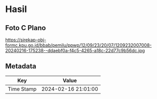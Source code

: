 # Hasil

## Foto C Plano

https://sirekap-obj-formc.kpu.go.id/bbab/pemilu/ppwp/12/09/23/20/07/1209232007008-20240216-175238--ddaebf0a-f4c5-4265-a18c-22d77c9b56dc.jpg


## Metadata

| Key        | Value               |
| ---------- | ------------------- |
| Time Stamp | 2024-02-16 21:01:00 |



